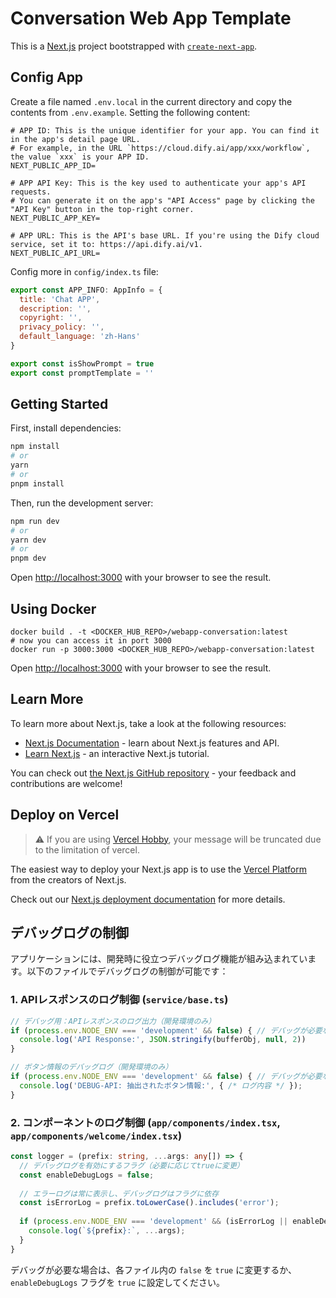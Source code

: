 # Conversation Web App Template
This is a [Next.js](https://nextjs.org/) project bootstrapped with [`create-next-app`](https://github.com/vercel/next.js/tree/canary/packages/create-next-app).

## Config App
Create a file named `.env.local` in the current directory and copy the contents from `.env.example`. Setting the following content:
```
# APP ID: This is the unique identifier for your app. You can find it in the app's detail page URL. 
# For example, in the URL `https://cloud.dify.ai/app/xxx/workflow`, the value `xxx` is your APP ID.
NEXT_PUBLIC_APP_ID=

# APP API Key: This is the key used to authenticate your app's API requests. 
# You can generate it on the app's "API Access" page by clicking the "API Key" button in the top-right corner.
NEXT_PUBLIC_APP_KEY=

# APP URL: This is the API's base URL. If you're using the Dify cloud service, set it to: https://api.dify.ai/v1.
NEXT_PUBLIC_API_URL=
```

Config more in `config/index.ts` file:   
```js
export const APP_INFO: AppInfo = {
  title: 'Chat APP',
  description: '',
  copyright: '',
  privacy_policy: '',
  default_language: 'zh-Hans'
}

export const isShowPrompt = true
export const promptTemplate = ''
```

## Getting Started
First, install dependencies:
```bash
npm install
# or
yarn
# or
pnpm install
```

Then, run the development server:

```bash
npm run dev
# or
yarn dev
# or
pnpm dev
```
Open [http://localhost:3000](http://localhost:3000) with your browser to see the result.

## Using Docker

```
docker build . -t <DOCKER_HUB_REPO>/webapp-conversation:latest
# now you can access it in port 3000
docker run -p 3000:3000 <DOCKER_HUB_REPO>/webapp-conversation:latest
```

Open [http://localhost:3000](http://localhost:3000) with your browser to see the result.

## Learn More

To learn more about Next.js, take a look at the following resources:

- [Next.js Documentation](https://nextjs.org/docs) - learn about Next.js features and API.
- [Learn Next.js](https://nextjs.org/learn) - an interactive Next.js tutorial.

You can check out [the Next.js GitHub repository](https://github.com/vercel/next.js/) - your feedback and contributions are welcome!

## Deploy on Vercel

> ⚠️ If you are using [Vercel Hobby](https://vercel.com/pricing), your message will be truncated due to the limitation of vercel.


The easiest way to deploy your Next.js app is to use the [Vercel Platform](https://vercel.com/new?utm_medium=default-template&filter=next.js&utm_source=create-next-app&utm_campaign=create-next-app-readme) from the creators of Next.js.

Check out our [Next.js deployment documentation](https://nextjs.org/docs/deployment) for more details.

## デバッグログの制御

アプリケーションには、開発時に役立つデバッグログ機能が組み込まれています。以下のファイルでデバッグログの制御が可能です：

### 1. APIレスポンスのログ制御 (`service/base.ts`)

```typescript
// デバッグ用：APIレスポンスのログ出力（開発環境のみ）
if (process.env.NODE_ENV === 'development' && false) { // デバッグが必要な場合はfalseをtrueに変更
  console.log('API Response:', JSON.stringify(bufferObj, null, 2))
}

// ボタン情報のデバッグログ（開発環境のみ）
if (process.env.NODE_ENV === 'development' && false) { // デバッグが必要な場合はfalseをtrueに変更
  console.log('DEBUG-API: 抽出されたボタン情報:', { /* ログ内容 */ });
}
```

### 2. コンポーネントのログ制御 (`app/components/index.tsx`, `app/components/welcome/index.tsx`)

```typescript
const logger = (prefix: string, ...args: any[]) => {
  // デバッグログを有効にするフラグ（必要に応じてtrueに変更）
  const enableDebugLogs = false;
  
  // エラーログは常に表示し、デバッグログはフラグに依存
  const isErrorLog = prefix.toLowerCase().includes('error');
  
  if (process.env.NODE_ENV === 'development' && (isErrorLog || enableDebugLogs)) {
    console.log(`${prefix}:`, ...args);
  }
}
```

デバッグが必要な場合は、各ファイル内の `false` を `true` に変更するか、`enableDebugLogs` フラグを `true` に設定してください。

